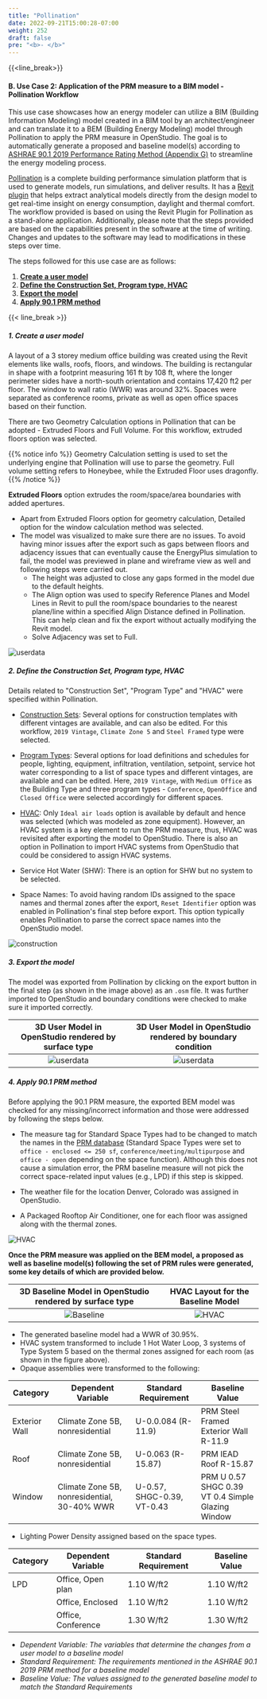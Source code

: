```yaml
---
title: "Pollination"
date: 2022-09-21T15:00:28-07:00
weight: 252
draft: false
pre: "<b>- </b>"
---
```


{{<line_break>}}

#### B. Use Case 2: Application of the PRM measure to a BIM model - Pollination Workflow

This use case showcases how an energy modeler can utilize a BIM (Building Information Modeling) model created in a BIM tool by an architect/engineer and can translate it to a BEM (Building Energy Modeling) model through Pollination to apply the PRM measure in OpenStudio. The goal is to automatically generate a proposed and baseline model(s) according to [ASHRAE 90.1 2019 Performance Rating Method (Appendix G)](/BEM-for-PRM/overview/ashrae) to streamline the energy modeling process.

[Pollination](https://www.pollination.cloud/) is a complete building performance simulation platform that is used to generate models, run simulations, and deliver results. It has a [Revit plugin](https://www.pollination.cloud/revit-plugin) that helps extract analytical models directly from the design model to get real-time insight on energy consumption, daylight and thermal comfort. The workflow provided is based on using the Revit Plugin for Pollination as a stand-alone application. Additionally, please note that the steps provided are based on the capabilities present in the software at the time of writing. Changes and updates to the software may lead to modifications in these steps over time.

The steps followed for this use case are as follows:

1. [**Create a user model**](#1-create-a-design-model)
2. [**Define the Construction Set, Program type, HVAC**](#2-define-the-construction-set-program-type-hvac)
3. [**Export the model**](#3-export-the-model)
4. [**Apply 90.1 PRM method**](#4-apply-901-prm-method)

{{< line_break >}}

##### **1. Create a user model**

A layout of a 3 storey medium office building was created using the Revit elements like walls, roofs, floors, and windows. The building is rectangular in shape with a footprint measuring 161 ft by 108 ft, where the longer perimeter sides have a north-south orientation and contains 17,420 ft2 per floor. The window to wall ratio (WWR) was around 32%. Spaces were separated as conference rooms, private as well as open office spaces based on their function.

There are two Geometry Calculation options in Pollination that can be adopted - Extruded Floors and Full Volume. For this workflow, extruded floors option was selected.

{{% notice info %}}
Geometry Calculation setting is used to set the underlying engine that Pollination will use to parse the geometry. Full volume setting refers to Honeybee, while the Extruded Floor uses dragonfly.
{{% /notice %}}

**Extruded Floors** option extrudes the room/space/area boundaries with added apertures.

- Apart from Extruded Floors option for geometry calculation, Detailed option for the window calculation method was selected.
- The model was visualized to make sure there are no issues. To avoid having minor issues after the export such as gaps between floors and adjacency issues that can eventually cause the EnergyPlus simulation to fail, the model was previewed in plane and wireframe view as well and following steps were carried out.
  - The height was adjusted to close any gaps formed in the model due to the default heights.
  - The Align option was used to specify Reference Planes and Model Lines in Revit to pull the room/space boundaries to the nearest plane/line within a specified Align Distance defined in Pollination. This can help clean and fix the export without actually modifying the Revit model.
  - Solve Adjacency was set to Full.

![userdata](/BEM-for-PRM/get_start/UseCase_Workflows/images/DD_Extr_Step6_After_Fix.png?width=700px&align=right&classes=border,alignCenter)

##### **2. Define the Construction Set, Program type, HVAC**

Details related to "Construction Set", "Program Type" and "HVAC" were specified within Pollination.

- [Construction Sets](https://docs.pollination.cloud/user-manual/revit-plugin/export-analytical-model): Several options for construction templates with different vintages are available, and can also be edited. For this workflow, `2019 Vintage`, `Climate Zone 5` and `Steel Framed` type were selected.

- [Program Types](https://docs.pollination.cloud/user-manual/revit-plugin/export-analytical-model): Several options for load definitions and schedules for people, lighting, equipment, infiltration, ventilation, setpoint, service hot water corresponding to a list of space types and different vintages, are available and can be edited. Here, `2019 Vintage`, with `Medium Office` as the Building Type and three program types - `Conference`, `OpenOffice` and `Closed Office` were selected accordingly for different spaces.

- [HVAC](https://docs.pollination.cloud/user-manual/revit-plugin/export-analytical-model): Only `Ideal air loads` option is available by default and hence was selected (which was modeled as zone equipment). However, an HVAC system is a key element to run the PRM measure, thus, HVAC was revisited after exporting the model to OpenStudio.
  There is also an option in Pollination to import HVAC systems from OpenStudio that could be considered to assign HVAC systems.

- Service Hot Water (SHW): There is an option for SHW but no system to be selected.

- Space Names: To avoid having random IDs assigned to the space names and thermal zones after the export, `Reset Identifier` option was enabled in Pollination's final step before export. This option typically enables Pollination to parse the correct space names into the OpenStudio model.

![construction](/BEM-for-PRM/get_start/UseCase_Workflows/images/Constructionsets_programtype_HVAC.png?width=700px&align=right&classes=border,alignCenter)

##### **3. Export the model**

The model was exported from Pollination by clicking on the export button in the final step (as shown in the image above) as an `.osm` file. It was further imported to OpenStudio and boundary conditions were checked to make sure it imported correctly.

|                                               3D User Model in OpenStudio rendered by surface type                                               |                                                3D User Model in OpenStudio rendered by boundary condition                                                |
| :----------------------------------------------------------------------------------------------------------------------------------------------: | :------------------------------------------------------------------------------------------------------------------------------------------------------: |
| ![userdata](/BEM-for-PRM/get_start/UseCase_Workflows/images/Pollination_OpenStudio_Model.png?width=500px&align=right&classes=border,alignCenter) | ![userdata](/BEM-for-PRM/get_start/UseCase_Workflows/images/Pollination_Boundary_Condition_model.png?width=500px&align=right&classes=border,alignCenter) |

##### **4. Apply 90.1 PRM method**

Before applying the 90.1 PRM measure, the exported BEM model was checked for any missing/incorrect information and those were addressed by following the steps below.

- The measure tag for Standard Space Types had to be changed to match the names in the [PRM database](/BEM-for-PRM/user_guide/add_compliance_data/building_type/user_data_building) (Standard Space Types were set to `office - enclosed <= 250 sf`, `conference/meeting/multipurpose` and `office - open` depending on the space function). Although this does not cause a simulation error, the PRM baseline measure will not pick the correct space-related input values (e.g., LPD) if this step is skipped.

- The weather file for the location Denver, Colorado was assigned in OpenStudio.

- A Packaged Rooftop Air Conditioner, one for each floor was assigned along with the thermal zones.

![HVAC](/BEM-for-PRM/get_start/UseCase_Workflows/images/HVAC_UserModel_Revit_Pollination.png?width=300px&align=right&classes=border,alignCenter)

**Once the PRM measure was applied on the BEM model, a proposed as well as baseline model(s) following the set of PRM rules were generated, some key details of which are provided below.**

|                                     3D Baseline Model in OpenStudio rendered by surface type                                      |                                             HVAC Layout for the Baseline Model                                             |
| :-------------------------------------------------------------------------------------------------------------------------------: | :------------------------------------------------------------------------------------------------------------------------: |
| ![Baseline](/BEM-for-PRM/get_start/UseCase_Workflows/images/Pollination_OpenStudio_Model.png?width=500px&align=right,alignCenter) | ![HVAC](/BEM-for-PRM/get_start/UseCase_Workflows/images/HVAC_Baseline_Revit.png?width=700px&align=right,alignCenter) |

- The generated baseline model had a WWR of 30.95%.
- HVAC system transformed to include 1 Hot Water Loop, 3 systems of Type System 5 based on the thermal zones assigned for each room (as shown in the figure above).
- Opaque assemblies were transformed to the following:

| Category      | Dependent Variable                          | Standard Requirement       | Baseline Value                                    |
| ------------- | ------------------------------------------- | -------------------------- | ------------------------------------------------- |
| Exterior Wall | Climate Zone 5B, nonresidential             | U-0.0.084 (R-11.9)         | PRM Steel Framed Exterior Wall R-11.9             |
| Roof          | Climate Zone 5B, nonresidential             | U-0.063 (R-15.87)          | PRM IEAD Roof R-15.87                             |
| Window        | Climate Zone 5B, nonresidential, 30-40% WWR | U-0.57, SHGC-0.39, VT-0.43 | PRM U 0.57 SHGC 0.39 VT 0.4 Simple Glazing Window |

- Lighting Power Density assigned based on the space types.

| Category | Dependent Variable | Standard Requirement | Baseline Value |
| -------- | ------------------ | -------------------- | -------------- |
| LPD      | Office, Open plan  | 1.10 W/ft2           | 1.10 W/ft2     |
|          | Office, Enclosed   | 1.10 W/ft2           | 1.10 W/ft2     |
|          | Office, Conference | 1.30 W/ft2           | 1.30 W/ft2     |

- _*Dependent Variable: The variables that determine the changes from a user model to a baseline model*_
- _*Standard Requirement: The requirements mentioned in the ASHRAE 90.1 2019 PRM method for a baseline model*_
- _*Baseline Value: The values assigned to the generated baseline model to match the Standard Requirements*_
